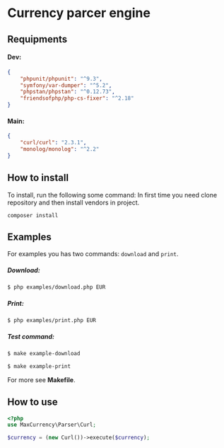 # Currency parcer engine

## Requipments
#### Dev:
```json
{
    "phpunit/phpunit": "^9.3",
    "symfony/var-dumper": "^5.2",
    "phpstan/phpstan": "^0.12.73",
    "friendsofphp/php-cs-fixer": "^2.18"
}
```
#### Main:
```json
{
    "curl/curl": "2.3.1",
    "monolog/monolog": "^2.2"
}
```

## How to install
To install, run the following some command:
In first time you need clone repository and then install vendors in project.
```
composer install
```

## Examples
For examples you has two commands: `download` and `print`.
##### Download:
```bash
$ php examples/download.php EUR
```
##### Print:
```bash
$ php examples/print.php EUR
```
##### Test command:
```bash
$ make example-download
```
```bash
$ make example-print
```
For more see **Makefile**.

## How to use
```php
<?php
use MaxCurrency\Parser\Curl;

$currency = (new Curl())->execute($currency);
```
